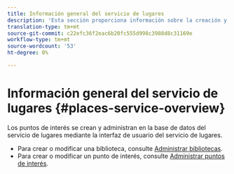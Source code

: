 ```yaml
---
title: Información general del servicio de lugares
description: 'Esta sección proporciona información sobre la creación y el uso de puntos de interés (POI). '
translation-type: tm+mt
source-git-commit: c22efc36f2eac6b20fc555d998c3988d8c31169e
workflow-type: tm+mt
source-wordcount: '53'
ht-degree: 0%

---
```



# Información general del servicio de lugares {#places-service-overview}

Los puntos de interés se crean y administran en la base de datos del servicio de lugares mediante la interfaz de usuario del servicio de lugares.

* Para crear o modificar una biblioteca, consulte [Administrar bibliotecas](/help/poi-mgmt-ui/manage-libraries-in-the-places-ui.md).
* Para crear o modificar un punto de interés, consulte [Administrar puntos de interés](/help/poi-mgmt-ui/managing-pois-in-the-places-ui.md).
